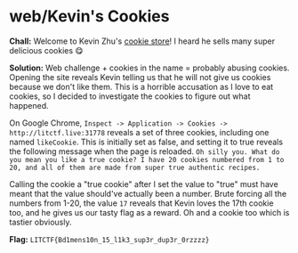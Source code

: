 # web/Kevin's Cookies

**Chall:**
Welcome to Kevin Zhu's [cookie store](http://litctf.live:31778/)! I heard he sells many super delicious cookies :yum:

**Solution:**
Web challenge + cookies in the name = probably abusing cookies. Opening the site reveals Kevin telling us that he will not give us cookies because we don't like them. This is a horrible accusation as I love to eat cookies, so I decided to investigate the cookies to figure out what happened. 

On Google Chrome, `Inspect -> Application -> Cookies -> http://litctf.live:31778` reveals a set of three cookies, including one named `likeCookie`. This is initially set as false, and setting it to true reveals the following message when the page is reloaded.
`Oh silly you. What do you mean you like a true cookie? I have 20 cookies numbered from 1 to 20, and all of them are made from super true authentic recipes.`

Calling the cookie a "true cookie" after I set the value to "true" must have meant that the value should've actually been a number. Brute forcing all the numbers from 1-20, the value `17` reveals that Kevin loves the 17th cookie too, and he gives us our tasty flag as a reward.
Oh and a cookie too which is tastier obviously.

**Flag:**
`LITCTF{Bd1mens10n_15_l1k3_sup3r_dup3r_0rzzzz}`
